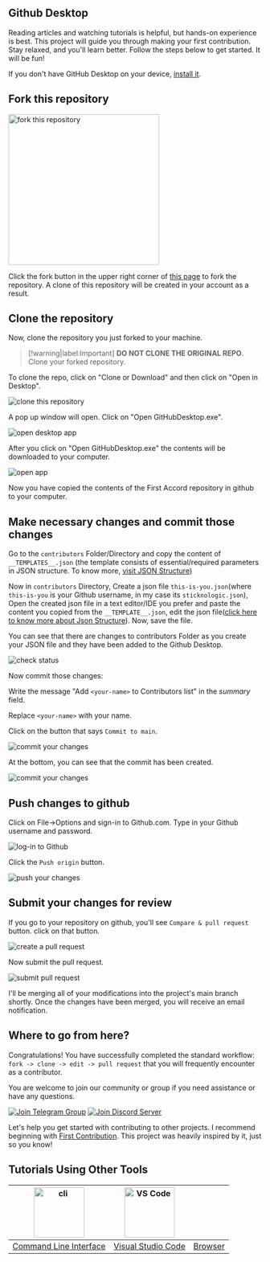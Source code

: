 ## Github Desktop
Reading articles and watching tutorials is helpful, but hands-on experience is best. This project will guide you through making your first contribution. Stay relaxed, and you'll learn better. Follow the steps below to get started. It will be fun!

If you don't have GitHub Desktop on your device, [install it](https://desktop.github.com/).

## Fork this repository

<img width="300" src="/assets/fork.png" alt="fork this repository" />

Click the fork button in the upper right corner of [this page](https://github.com/STICKnoLOGIC/first-accord) to fork the repository. A clone of this repository will be created in your account as a result.

## Clone the repository

Now, clone the repository you just forked to your machine.

 > [!warning|label:Important]
 > __DO NOT CLONE THE ORIGINAL REPO__. Clone your forked repository.

To clone the repo, click on "Clone or Download" and then click on "Open in Desktop".

<img src="/assets/desktop/clone.png" alt="clone this repository" />

A pop up window will open. Click on "Open GitHubDesktop.exe".

<img src="/assets/desktop/open-app.png" alt="open desktop app" />

After you click on "Open GitHubDesktop.exe" the contents will be downloaded to your computer.

<img src="/assets/desktop/app-open.png" alt="open app" />

Now you have copied the contents of the First Accord repository in github to your computer.

## Make necessary changes and commit those changes

 Go to the `contributors` Folder/Directory and copy the content of `__TEMPLATES__.json` (the template consists of essential/required parameters in JSON structure. To know more, [visit JSON Structure](json-structure))

Now in `contributors` Directory, Create a json file `this-is-you.json`(where `this-is-you` is your Github username, in my case its `sticknologic.json`), Open the created json file in a text editor/IDE you prefer and paste the content you copied from the `__TEMPLATE__.json`, edit the json file([click here to know more about Json Structure](json-structure)). Now, save the file.

You can see that there are changes to contributors Folder as you create your JSON file and they have been added to the Github Desktop.

<img src="/assets/desktop/status.png" alt="check status" />

Now commit those changes:

Write the message "Add `<your-name>` to Contributors list" in the _summary_ field.

Replace `<your-name>` with your name.

Click on the button that says `Commit to main`.

<img src="/assets/desktop/commit1.png" alt="commit your changes" />

At the bottom, you can see that the commit has been created.

<img src="/assets/desktop/commit2.png" alt="commit your changes" />

## Push changes to github

Click on File->Options and sign-in to Github.com. Type in your Github username and password.

<img src="/assets/desktop/sign-in.png" alt="log-in to Github" />

Click the `Push origin` button.

<img src="/assets/desktop/push.png" alt="push your changes" />

## Submit your changes for review

If you go to your repository on github, you'll see `Compare & pull request` button. click on that button.

<img src="/assets/compare-and-pull.png" alt="create a pull request" />

Now submit the pull request.

<img src="/assets/submit-pull-request.png" alt="submit pull request" />

I'll be merging all of your modifications into the project's main branch shortly. Once the changes have been merged, you will receive an email notification. 

## Where to go from here?

Congratulations! You have successfully completed the standard workflow: `fork -> clone -> edit -> pull request` that you will frequently encounter as a contributor.

You are welcome to join our community or group if you need assistance or have any questions.

[![Join Telegram Group](https://img.shields.io/badge/Telegram-26A5E4?style=flat&logo=telegram&logoColor=white)](https://t.me/+D51ix1qENBs0ZWRI)
[![Join Discord Server](https://dcbadge.limes.pink/api/server/https://discord.gg/zkspfFwqDg?style=flat)](https://discord.com)

Let's help you get started with contributing to other projects. I recommend beginning with [First Contribution](https://github.com/firstcontributions/first-contributions). This project was heavily inspired by it, just so you know!

## Tutorials Using Other Tools
| <img alt="cli" src="https://raw.githubusercontent.com/felixse/FluentTerminal/refs/heads/master/Icons/Icon_no_margin.png" width="100"> | <img alt="VS Code" src="https://upload.wikimedia.org/wikipedia/commons/1/1c/Visual_Studio_Code_1.35_icon.png" width=100> | <i class="fa-solid fab fa-chrome fa-6x" style="color:lightblue"></i> |
| :------------------: | :------------------: | :------------------: | 
| [Command Line Interface](guide/github-cli) | [Visual Studio Code](guide/github-vscode) | [Browser](guide/github-browser)


